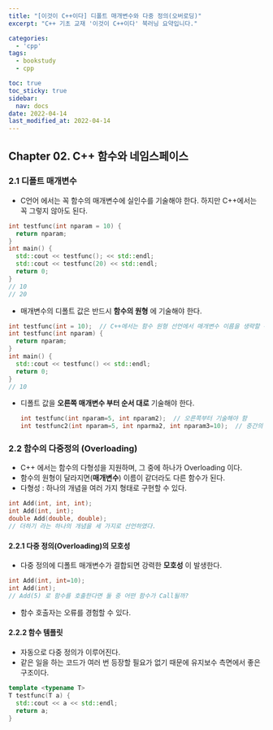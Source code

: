 ```yaml
---
title: "[이것이 C++이다] 디폴트 매개변수와 다중 정의(오버로딩)"
excerpt: "C++ 기초 교재 '이것이 C++이다' 북러닝 요약입니다."

categories:
  - 'cpp'
tags:
  - bookstudy
  - cpp

toc: true
toc_sticky: true
sidebar:
  nav: docs
date: 2022-04-14
last_modified_at: 2022-04-14
---
```


## Chapter 02. C++ 함수와 네임스페이스 

### 2.1 디폴트 매개변수 

* C언어 에서는 꼭 함수의 매개변수에 실인수를 기술해야 한다. 하지만 C++에서는 꼭 그렇지 않아도 된다.
```cpp
int testfunc(int nparam = 10) {
  return nparam;
}
int main() {
  std::cout << testfunc(); << std::endl;
  std::cout << testfunc(20) << std::endl;
  return 0;
}
// 10
// 20
```
* 매개변수의 디폴트 값은 반드시 __함수의 원형__ 에 기술해야 한다.
```cpp
int testfunc(int = 10);  // C++에서는 함수 원형 선언에서 매개변수 이름을 생략할 수 있다.
int testfunc(int nparam) {
  return nparam;
}
int main() {
  std::cout << testfunc() << std::endl;
  return 0;
}
// 10
```
* 디폴트 값을 __오른쪽 매개변수 부터 순서 대로__ 기술해야 한다. 
  ```cpp
  int testfunc(int nparam=5, int nparam2);  // 오른쪽부터 기술해야 함
  int testfunc2(int nparam=5, int nparma2, int nparam3=10);  // 중간의 매개변수 디폴트값 생략 불가
  ```

### 2.2 함수의 다중정의 (Overloading)

* C++ 에서는 함수의 다형성을 지원하며, 그 중에 하나가 Overloading 이다.
* 함수의 원형이 달라지면(__매개변수__) 이름이 같더라도 다른 함수가 된다.
* 다형성 : 하나의 개념을 여러 가지 형태로 구현할 수 있다.
```cpp
int Add(int, int, int);
int Add(int, int);
double Add(double, double);
// 더하기 라는 하나의 개념을 세 가지로 선언하였다.
```
#### 2.2.1 다중 정의(Overloading)의 모호성 

* 다중 정의에 디폴트 매개변수가 결합되면 강력한 **모호성** 이 발생한다. 
```cpp
int Add(int, int=10);
int Add(int);
// Add(5) 로 함수를 호출한다면 둘 중 어떤 함수가 Call될까? 
```
* 함수 호출자는 오류를 경험할 수 있다.
#### 2.2.2 함수 템플릿 

* 자동으로 다중 정의가 이루어진다.
* 같은 일을 하는 코드가 여러 번 등장할 필요가 없기 때문에 유지보수 측면에서 좋은 구조이다.
```cpp
template <typename T>
T testfunc(T a) {
  std::cout << a << std::endl;
  return a;
}
```